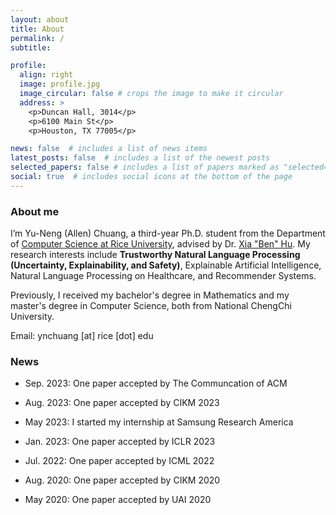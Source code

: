 ```yaml
---
layout: about
title: About
permalink: /
subtitle:

profile:
  align: right
  image: profile.jpg
  image_circular: false # crops the image to make it circular
  address: >
    <p>Duncan Hall, 3014</p>
    <p>6100 Main St</p>
    <p>Houston, TX 77005</p>

news: false  # includes a list of news items
latest_posts: false  # includes a list of the newest posts
selected_papers: false # includes a list of papers marked as "selected={true}"
social: true  # includes social icons at the bottom of the page
---
```


### About me

I’m Yu-Neng (Allen) Chuang, a third-year Ph.D. student from the Department of [Computer Science at Rice University](https://cs.rice.edu/), advised by Dr. [Xia "Ben" Hu](https://cs.rice.edu/~xh37/index.html). My research interests include **Trustworthy Natural Language Processing (Uncertainty, Explainability, and Safety)**, Explainable Artificial Intelligence, Natural Language Processing on Healthcare, and Recommender Systems.

Previously, I received my bachelor's degree in Mathematics and my master's degree in Computer Science, both from National ChengChi University.

Email: ynchuang [at] rice [dot] edu


### News

- Sep. 2023: One paper accepted by The Communcation of ACM

- Aug. 2023: One paper accepted by CIKM 2023

- May 2023: I started my internship at Samsung Research America

- Jan. 2023: One paper accepted by ICLR 2023

- Jul. 2022: One paper accepted by ICML 2022

- Aug. 2020: One paper accepted by CIKM 2020

- May 2020: One paper accepted by UAI 2020

